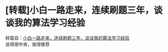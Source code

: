 # [转载]小白一路走来，连续刷题三年，谈谈我的算法学习经验

转载自：[小白一路走来，连续刷题三年，谈谈我的算法学习经验](https://www.cnblogs.com/kubidemanong/p/10996134.html)<br/>
说得很中肯，值得推荐
